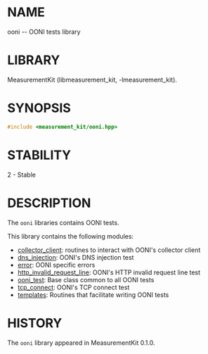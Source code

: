# NAME
ooni -- OONI tests library

# LIBRARY
MeasurementKit (libmeasurement_kit, -lmeasurement_kit).

# SYNOPSIS
```C++
#include <measurement_kit/ooni.hpp>
```

# STABILITY

2 - Stable

# DESCRIPTION

The `ooni` libraries contains OONI tests.

This library contains the following modules:

- [collector_client](ooni/collector_client.md): routines to interact with OONI's collector client
- [dns_injection](ooni/dns_injection.md): OONI's DNS injection test
- [error](ooni/error.md): OONI specific errors
- [http_invalid_request_line](ooni/http_invalid_request_line.md): OONI's HTTP invalid request line test
- [ooni_test](ooni/ooni_test.md): Base class common to all OONI tests
- [tcp_connect](ooni/tcp_connect.md): OONI's TCP connect test
- [templates](ooni/templates.md): Routines that facilitate writing OONI tests

# HISTORY

The `ooni` library appeared in MeasurementKit 0.1.0.
